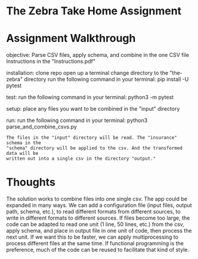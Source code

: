 # The Zebra Take Home Assignment

# Assignment Walkthrough
objective:
    Parse CSV files, apply schema, and combine in the one CSV file
    Instructions in the "Instructions.pdf"

installation:
    clone repo
    open up a terminal
    change directory to the "the-zebra" directory
    run the following command in your terminal: pip install -U pytest

test:
    run the following command in your terminal: python3 -m pytest

setup:
    place any files you want to be combined in the "input" directory

run:
    run the following command in your terminal: python3 parse_and_combine_csvs.py
    
    The files in the "input" directory will be read. The "insurance" schema in the
    "schema" directory will be applied to the csv. And the transformed data will be
    written out into a single csv in the directory "output." 

# Thoughts
The solution works to combine files into one single csv. The app could be expanded in many ways. We can add a configuration file (input files, output path, schema, etc.), to read different formats from different sources, to write in different formats to different sources. If files become too large, the code can be adapted to read one unit (1 line, 50 lines, etc.) from the csv, apply schema, and place in output file in one unit of code, then process the next unit. If we want this to be faster, we can apply multiprocessing to process different files at the same time. If functional programming is the preference, much of the code can be reused to facilitate that kind of style.

